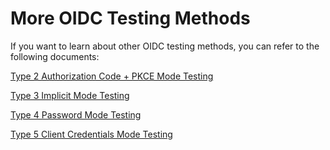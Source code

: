 # More OIDC Testing Methods

<LastUpdated/>

If you want to learn about other OIDC testing methods, you can refer to the following documents:

[Type 2 Authorization Code + PKCE Mode Testing](/apn/more-oidc-tests/type2.html)

[Type 3 Implicit Mode Testing](/apn/more-oidc-tests/type3.html)

[Type 4 Password Mode Testing](/apn/more-oidc-tests/type4.html)

[Type 5 Client Credentials Mode Testing](/apn/more-oidc-tests/type5.html)
